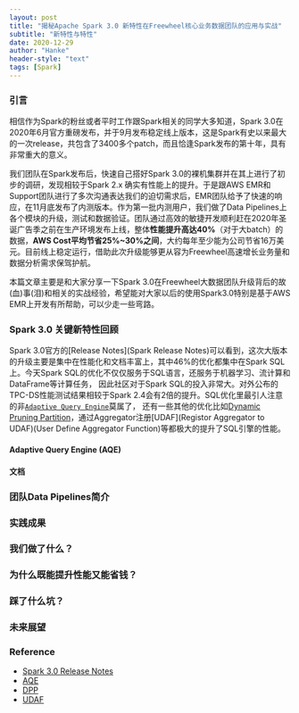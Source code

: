 ```yaml
---
layout: post
title: "揭秘Apache Spark 3.0 新特性在Freewheel核心业务数据团队的应用与实战"
subtitle: "新特性与特性"
date: 2020-12-29
author: "Hanke"
header-style: "text"
tags: [Spark]
---
```

### 引言
相信作为Spark的粉丝或者平时工作跟Spark相关的同学大多知道，Spark 3.0在2020年6月官方重磅发布，并于9月发布稳定线上版本，这是Spark有史以来最大的一次release，共包含了3400多个patch，而且恰逢Spark发布的第十年，具有非常重大的意义。  

我们团队在Spark发布后，快速自己搭好Spark 3.0的裸机集群并在其上进行了初步的调研，发现相较于Spark 2.x 确实有性能上的提升。于是跟AWS EMR和Support团队进行了多次沟通表达我们的迫切需求后，EMR团队给予了快速的响应，在11月底发布了内测版本。作为第一批内测用户，我们做了Data Pipelines上各个模块的升级，测试和数据验证。团队通过高效的敏捷开发顺利赶在2020年圣诞广告季之前在生产环境发布上线，整体**性能提升高达40%**（对于大batch）的数据，**AWS Cost平均节省25%~30%之间**，大约每年至少能为公司节省16万美元。目前线上稳定运行，借助此次升级能够更从容为Freewheel高速增长业务量和数据分析需求保驾护航。  

本篇文章主要是和大家分享一下Spark 3.0在Freewheel大数据团队升级背后的故(血)事(泪)和相关的实战经验，希望能对大家以后的使用Spark3.0特别是基于AWS EMR上开发有所帮助，可以少走一些弯路。

### Spark 3.0 关键新特性回顾
Spark 3.0官方的[Release Notes](Spark Release Notes)可以看到，这次大版本的升级主要是集中在性能化和文档丰富上，其中46%的优化都集中在Spark SQL上。今天Spark SQL的优化不仅仅服务于SQL语言，还服务于机器学习、流计算和DataFrame等计算任务， 因此社区对于Spark SQL的投入非常大。对外公布的TPC-DS性能测试结果相较于Spark 2.4会有2倍的提升。SQL优化里最引人注意的非[`Adaptive Query Engine`](AQE)莫属了， 还有一些其他的优化比如[Dynamic Pruning Partition](DPP)，通过Aggregator注册[UDAF](Registor Aggregator to UDAF)(User Define Aggregator Function)等都极大的提升了SQL引擎的性能。 

#### Adaptive Query Engine (AQE)

#### 文档

### 团队Data Pipelines简介

### 实践成果

### 我们做了什么？

### 为什么既能提升性能又能省钱？

### 踩了什么坑？

### 未来展望

### Reference
* [Spark 3.0 Release Notes](https://spark.apache.org/releases/spark-release-3-0-0.html)
* [AQE](https://databricks.com/blog/2020/05/29/adaptive-query-execution-speeding-up-spark-sql-at-runtime.html)
* [DPP](https://blog.knoldus.com/dynamic-partition-pruning-in-spark-3-0/)
* [UDAF](https://issues.apache.org/jira/browse/SPARK-27296)

